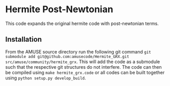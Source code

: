 # Hermite Post-Newtonian

This code expands the original hermite code with post-newtonian terms.

## Installation
From the AMUSE source directory run the following git command `git submodule add git@github.com:amusecode/Hermite_GRX.git src/amuse/community/hermite_grx`. This will add the code as a submodule such that the respective git structures do not interfere. 
The code can then be compiled using `make hermite_grx.code` or all codes can be built together using `python setup.py develop_build`.
